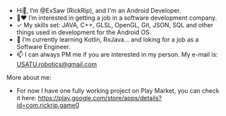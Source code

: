 - Hi👋, I’m @ExSaw (RickRip), and I'm an Android Developer.
- 👀❤ I’m interested in getting a job in a software development company.
- ✓ My skills set: JAVA, C++, GLSL, OpenGL, Git, JSON, SQL and other things used in development for the Android OS.
- 🌱 I’m currently learning Kotlin, RxJava... and loking for a job as a Software Engineer.
- 📫 I can always PM me if you are interested in my person. My e-mail is: USATU.robotics@gmail.com

More about me:
- For now I have one fully working project on Play Market, 
you can check it here: https://play.google.com/store/apps/details?id=com.rickrip.game0

<!---
ExSaw/ExSaw is a ✨ special ✨ repository because its `README.md` (this file) appears on your GitHub profile.
You can click the Preview link to take a look at your changes.
--->
